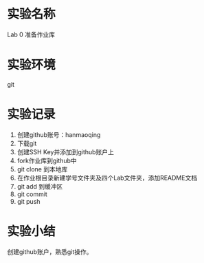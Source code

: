 # 实验名称
Lab 0 准备作业库

# 实验环境
git  

# 实验记录

1. 创建github账号：hanmaoqing  
2. 下载git 
3. 创建SSH Key并添加到github账户上  
4. fork作业库到github中  
5. git clone 到本地库  
6. 在作业根目录新建学号文件夹及四个Lab文件夹，添加README文档  
7. git add 到缓冲区
8. git commit
9. git push


# 实验小结

创建github账户，熟悉git操作。